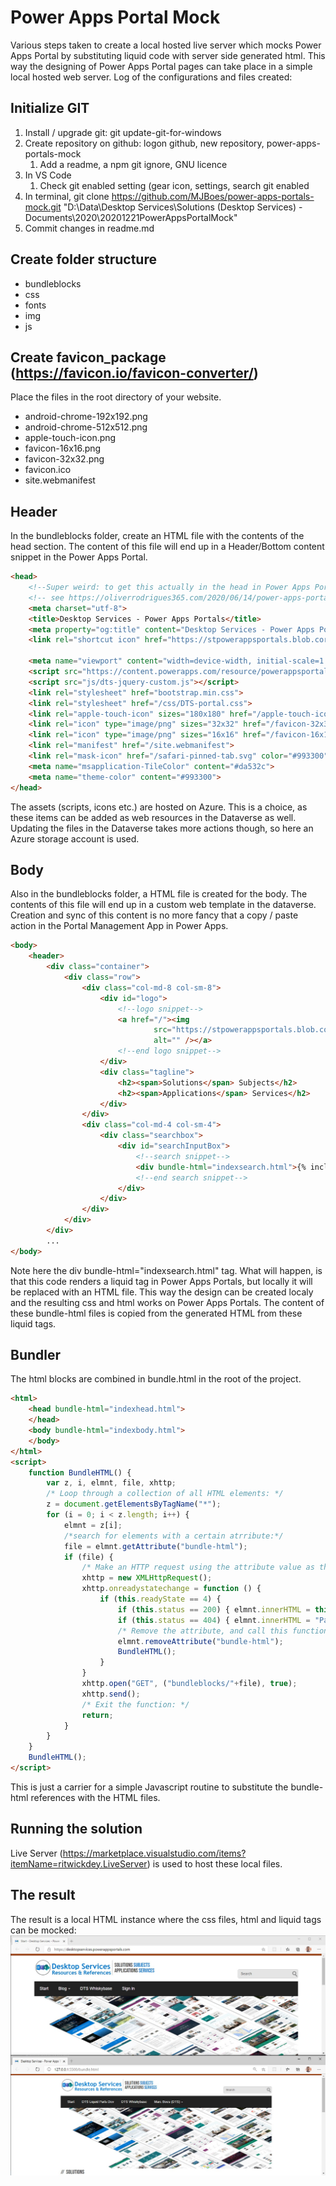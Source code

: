 # Power Apps Portal Mock
Various steps taken to create a local hosted live server which mocks Power Apps Portal by substituting liquid code with server side generated html.
This way the designing of Power Apps Portal pages can take place in a simple local hosted web server.
Log of the configurations and files created:
## Initialize GIT
1. Install / upgrade git: git update-git-for-windows
1. Create repository on github: logon github, new repository, power-apps-portals-mock
	1. Add a readme, a npm git ignore, GNU licence
1. In VS Code
	1. Check git enabled setting (gear icon, settings, search git enabled
1. In terminal, git clone https://github.com/MJBoes/power-apps-portals-mock.git "D:\Data\Desktop Services\Solutions (Desktop Services) - Documents\2020\20201221PowerAppsPortalMock"
1. Commit changes in readme.md
## Create folder structure
* bundleblocks
* css
* fonts
* img
* js
## Create favicon_package (https://favicon.io/favicon-converter/)
Place the files in the root directory of your website.
* android-chrome-192x192.png
* android-chrome-512x512.png
* apple-touch-icon.png
* favicon-16x16.png
* favicon-32x32.png
* favicon.ico
* site.webmanifest
## Header
In the bundleblocks folder, create an HTML file with the contents of the head section.
The content of this file will end up in a Header/Bottom content snippet in the Power Apps Portal.
```html
<head>
    <!--Super weird: to get this actually in the head in Power Apps Portals, a Head/Bottom content snippet is added -->
    <!-- see https://oliverrodrigues365.com/2020/06/14/power-apps-portals-adding-head-meta-tag/ -->
    <meta charset="utf-8">
    <title>Desktop Services - Power Apps Portals</title>
    <meta property="og:title" content="Desktop Services - Power Apps Portals">
    <link rel="shortcut icon" href="https://stpowerappsportals.blob.core.windows.net/assets/img/dts-favicon.ico">
    
    <meta name="viewport" content="width=device-width, initial-scale=1.0">
    <script src="https://content.powerapps.com/resource/powerappsportal/dist/preform.bundle-dc32bcb8fb.js"></script>
    <script src="js/dts-jquery-custom.js"></script>
    <link rel="stylesheet" href="bootstrap.min.css">
    <link rel="stylesheet" href="/css/DTS-portal.css">
    <link rel="apple-touch-icon" sizes="180x180" href="/apple-touch-icon.png">
    <link rel="icon" type="image/png" sizes="32x32" href="/favicon-32x32.png">
    <link rel="icon" type="image/png" sizes="16x16" href="/favicon-16x16.png">
    <link rel="manifest" href="/site.webmanifest">
    <link rel="mask-icon" href="/safari-pinned-tab.svg" color="#993300">
    <meta name="msapplication-TileColor" content="#da532c">
    <meta name="theme-color" content="#993300">
</head>
```
The assets (scripts, icons etc.) are hosted on Azure. This is a choice, as these items can be added as web resources in the Dataverse as well. Updating the files in the Dataverse takes more actions though, so here an Azure storage account is used.
## Body
Also in the bundleblocks folder, a HTML file is created for the body. The contents of this file will end up in a custom web template in the dataverse. Creation and sync of this content is no more fancy that a copy / paste action in the Portal Management App in Power Apps.
```html
<body>
    <header>
        <div class="container">
            <div class="row">
                <div class="col-md-8 col-sm-8">
                    <div id="logo">
                        <!--logo snippet-->
                        <a href="/"><img
                                src="https://stpowerappsportals.blob.core.windows.net/assets/img/DTS-sitelogo.png"
                                alt="" /></a>
                        <!--end logo snippet-->
                    </div>
                    <div class="tagline">
                        <h2><span>Solutions</span> Subjects</h2>
                        <h2><span>Applications</span> Services</h2>
                    </div>
                </div>
                <div class="col-md-4 col-sm-4">
                    <div class="searchbox">
                        <div id="searchInputBox">
                            <!--search snippet-->
                            <div bundle-html="indexsearch.html">{% include 'Search' search_id:'q' %}</div>
                            <!--end search snippet-->
                        </div>
                    </div>
                </div>
            </div>
        </div>
        ...
</body>
```
Note here the div bundle-html="indexsearch.html" tag. What will happen, is that this code renders a liquid tag in Power Apps Portals, but locally it will be replaced with an HTML file. This way the design can be created localy and the resulting css and html works on Power Apps Portals. The content of these bundle-html files is copied from the generated HTML from these liquid tags.
## Bundler
The html blocks are combined in bundle.html in the root of the project.
```html
<html>
    <head bundle-html="indexhead.html">
    </head>
    <body bundle-html="indexbody.html">
    </body>
</html>
<script>
    function BundleHTML() {
        var z, i, elmnt, file, xhttp;
        /* Loop through a collection of all HTML elements: */
        z = document.getElementsByTagName("*");
        for (i = 0; i < z.length; i++) {
            elmnt = z[i];
            /*search for elements with a certain atrribute:*/
            file = elmnt.getAttribute("bundle-html");
            if (file) {
                /* Make an HTTP request using the attribute value as the file name: */
                xhttp = new XMLHttpRequest();
                xhttp.onreadystatechange = function () {
                    if (this.readyState == 4) {
                        if (this.status == 200) { elmnt.innerHTML = this.responseText; }
                        if (this.status == 404) { elmnt.innerHTML = "Page not found."; }
                        /* Remove the attribute, and call this function once more: */
                        elmnt.removeAttribute("bundle-html");
                        BundleHTML();
                    }
                }
                xhttp.open("GET", ("bundleblocks/"+file), true);
                xhttp.send();
                /* Exit the function: */
                return;
            }
        }
    }
    BundleHTML();
</script>
```
This is just a carrier for a simple Javascript routine to substitute the bundle-html references with the HTML files.
## Running the solution
Live Server (https://marketplace.visualstudio.com/items?itemName=ritwickdey.LiveServer) is used to host these local files.
## The result
The result is a local HTML instance where the css files, html and liquid tags can be mocked:
![Example](https://github.com/MJBoes/power-apps-portals-mock/blob/main/img/GIT%20Preview.jpg)
